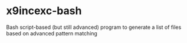 # x9incexc-bash
Bash script-based (but still advanced) program to generate a list of files based on advanced pattern matching
